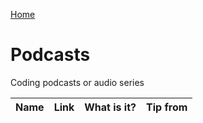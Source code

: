 [Home](../README.md)

# Podcasts

Coding podcasts or audio series

| Name          | Link          | What is it?  | Tip from
| ------------- | ------------- | ------------ | ------------ |